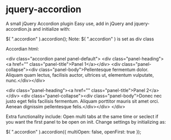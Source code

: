 # jquery-accordion
A small jQuery Accordion plugin
Easy use, add in jQuery and jquery-accordion.js and initialize with:

$( ".accordion" ).accordion();
Note:
$( ".accordion" ) is set as div class

Accordian html:

&#60;div class="accordion panel panel-default"&#62;
		&#60;div class="panel-heading"&#62;&#60;a href="" class="panel-title"&#62;Panel 1&#60;/a&#62;&#60;/div&#62;
		&#60;div class="panel-collapse"&#62;&#60;div class="panel-body"&#62;Pellentesque fermentum dolor. Aliquam quam lectus, facilisis auctor, ultrices ut, elementum vulputate, nunc.&#60;/div&#62;&#60;/div&#62;

  &#60;div class="panel-heading"&#62;&#60;a href="" class="panel-title"&#62;Panel 2&#60;/a&#62;&#60;/div&#62;
  &#60;div class="panel-collapse"&#62;&#60;div class="panel-body"&#62;Donec nec justo eget felis facilisis fermentum. Aliquam porttitor mauris sit amet orci. Aenean dignissim pellentesque felis.&#60;/div&#62;&#60;/div&#62;
&#60;/div&#62;



Extra functionality include:
Open multi tabs at the same time or seclect if you want the first panel to be open on init.
Change settings by initializing as:

$( ".accordion" ).accordion({
 multiOpen: false, 
 openFirst: true
}); 
